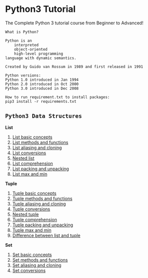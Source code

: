 # Python3 Tutorial
The Complete Python 3 tutorial course from Beginner to Advanced!

    What is Python?

    Python is an
        interpreted
        object-oriented
        high-level programming
    language with dynamic semantics.

    Created by Guido van Rossum in 1989 and first released in 1991
    
    Python versions:
    Python 1.0 introduced in Jan 1994
    Python 2.0 introduced in Oct 2000
    Python 3.0 introduced in Dec 2008
    
    How to run requirement.txt to install packages:
    pip3 install -r requirements.txt
 
## `Python3 Data Structures`
**List**
1) [List basic concepts](data_structure_list/List_Basics.py)
2) [List methods and functions](data_structure_list/List_Functions.py)
3) [List aliasing and cloning](data_structure_list/List_CloningAndAliasing.py)
4) [List conversions](data_structure_list/List_ConvertingToList.py)
5) [Nested list](data_structure_list/List_NestedList.py)
6) [List comprehension](data_structure_list/List_Comprehension.py)
7) [List packing and unpacking](data_structure_list/List_PackingUnpacking.py)
8) [List max and min](data_structure_list/List_MaxMin.py)

**Tuple**
1) [Tuple basic concepts](data_structure_tuple/Tuple_Basics.py)
2) [Tuple methods and functions](data_structure_tuple/Tuple_Functions.py)
3) [Tuple aliasing and cloning](data_structure_tuple/Tuple_CloningAndAliasing.py)
4) [Tuple conversions](data_structure_tuple/Tuple_ConvertingToTuple.py)
5) [Nested tuple](data_structure_tuple/Tuple_NestedTuple.py)
6) [Tuple comprehension](data_structure_tuple/Tuple_Comprehension.py)
7) [Tuple packing and unpacking](data_structure_tuple/Tuple_PackingUnpacking.py)
8) [Tuple max and min](data_structure_tuple/Tuple_MaxMin.py)
9) [Difference between list and tuple](data_structure_tuple/Difference_ListVsTuple.py)

**Set**
1) [Set basic concepts](data_structure_set/Set_Basics.py)
2) [Set methods and functions](data_structure_set/Set_Functions.py)
3) [Set aliasing and cloning](data_structure_set/Set_CloningAndAliasing.py)
4) [Set conversions](data_structure_set/Set_ConvertingToSet.py)
